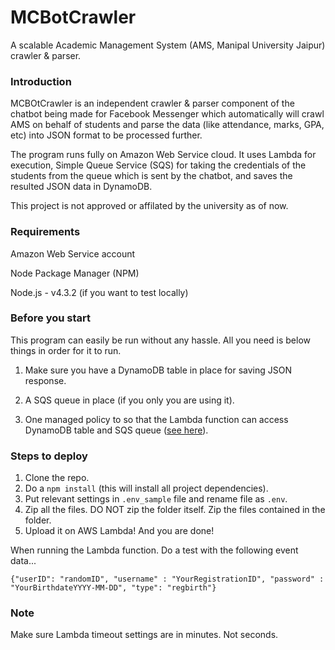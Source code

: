 # MCBotCrawler
A scalable Academic Management System  (AMS, Manipal University Jaipur) crawler &amp; parser.

### Introduction

MCBOtCrawler is an independent crawler & parser component of the chatbot being made for Facebook Messenger which automatically
will crawl AMS on behalf of students and parse the data (like attendance, marks, GPA, etc) into JSON format to be processed further.

The program runs fully on Amazon Web Service cloud. It uses Lambda for execution, Simple Queue Service (SQS) for taking the credentials
of the students from the queue which is sent by the chatbot, and saves the resulted JSON data in DynamoDB.

This project is not approved or affilated by the university as of now.

### Requirements

Amazon Web Service account

Node Package Manager (NPM)

Node.js - v4.3.2 (if you want to test locally)

### Before you start

This program can easily be run without any hassle. All you need is below things in order for it to run.

1. Make sure you have a DynamoDB table in place for saving JSON response.

2. A SQS queue in place (if you only you are using it).

3. One managed policy to so that the Lambda function can access DynamoDB table and SQS queue ([see here](https://github.com/MohitDhanjani/MCBotCrawler/blob/master/sample_policy.json)).

### Steps to deploy

1. Clone the repo.
2. Do a `npm install` (this will install all project dependencies).
3. Put relevant settings in `.env_sample` file and rename file as `.env`.
4. Zip all the files. DO NOT zip the folder itself. Zip the files contained in the folder.
5. Upload it on AWS Lambda! And you are done! 

When running the Lambda function. Do a test with the following event data...

`{"userID": "randomID", "username" : "YourRegistrationID", "password" : "YourBirthdateYYYY-MM-DD", "type": "regbirth"}`

### Note

Make sure Lambda timeout settings are in minutes. Not seconds.

